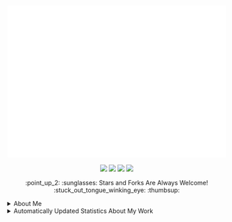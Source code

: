 <p align="center"><img src="src/resources/images/banner.svg" width="850" height="350"/></p>
<p align="center"><a href="https://biolink-delta.vercel.app"><img src="https://img.shields.io/badge/contacts-3c3c3c?logo=linktree&style=for-the-badge&logoColor=948ae3"/></a>
<a href="https://thomasleonhighbaugh.me"><img src="https://img.shields.io/badge/website-3c3c3c?logo=firefox&style=for-the-badge&logoColor=948ae3"/></a>
<a href="https://resume-thomas-leon-highbaugh.vercel.app/"><img src="https://img.shields.io/badge/resume-3c3c3c?logo=libreoffice&style=for-the-badge&logoColor=948ae3"/></a>
<img src="https://komarev.com/ghpvc/?username=Thomashighbaugh&style=for-the-badge&color=3c3c3c&logoColor=948ae3&logo=undefined"/></p>

<p align="center">
:point_up_2: :sunglasses: Stars and Forks Are Always Welcome! :stuck_out_tongue_winking_eye: :thumbsup:
</p>

<details><summary>About Me</summary>

<h3>Fun Facts</h3>
<ul>
<li>From (not actually) Sunny San Francisco, California</li>

<li>Well Versed in Full Stack Web Development, With An Emphasis on Making Attractive Interfaces in TSX + Tailwind.css + Next.js</li>
<li><a href="https://github.com/Sanatana-Linux/nixos-config">NixOS</a> + <a href="https://github.com/Sanatana-Linux/nixos-awesomewm">AwesomeWM</a> + <a href="https://github.com/Thomashighbaugh/nvim-forge">Neovim</a> User </li>
<li>Currently Exploring Rust Web Frameworks and Wayland Compositors</li>
<li>Working on Long-Form Fictional Content Generation Leveraging GPT4Free Using <a href="https://github.com/thomashighbaugh/gpt_scripts">Python Scripts</a></li>
<li>Been writing code for: 7 Years, 9 Months and 13 Dayss </li>
 </ul>


<hr/>

<h3>Get in Touch</h3>

<p align="left"><a href="https://twitter.com/thomasleonhighbaugh"><img src="https://img.shields.io/badge/twitter-3c3c3c?style=plastic&logoColor=F4F4F7&logo=twitter"/></a>
<a href="https://linkedin.com/in/thomas-leon-highbaugh"><img src="https://img.shields.io/badge/linkedin-3c3c3c?style=plastic&logoColor=F4F4F7&logo=linkedin"/></a>
<a href="mailto:thighbaugh@zoho.com"><img src="https://img.shields.io/badge/email-3c3c3c?logo=zoho&style=plastic&logoColor=F4F4F7"/></a>
<a href="mailto:me@thomasleonhighbaugh.me"><img src="https://img.shields.io/badge/alternative email-3c3c3c?logo=thunderbird&style=plastic&logoColor=F4F4F7"/></a>
<a href="https://codepen.io/thomashighbaughThomasLeonHighbaugh"><img src="https://img.shields.io/badge/codepen-3c3c3c?style=plastic&logoColor=F4F4F7&logo=codepen"/></a>
<img src="https://img.shields.io/badge/thomasleonhighbaugh-3c3c3c?logo=discord&labelColor=948ae3&style=plastic&logoColor=F4F4F7"/></p>

<hr/>


<h3>Skill Wall</h3>

<p align="left"><img src="https://img.shields.io/badge/python-3c3c3c?logo=python&style=plastic&logoColor=F4F4F7"/>
<img src="https://img.shields.io/badge/inkscape-3c3c3c?logo=inkscape&style=plastic&logoColor=F4F4F7"/>
<img src="https://img.shields.io/badge/github%20actions-3c3c3c?logo=github%20actions&style=plastic&logoColor=F4F4F7"/>
<img src="https://img.shields.io/badge/xhtml-3c3c3c?logo=xhtml&style=plastic&logoColor=F4F4F7"/>
<img src="https://img.shields.io/badge/bash/zsh-3c3c3c?logo=gnu+bash&style=plastic&logoColor=F4F4F7"/>
<img src="https://img.shields.io/badge/lua-69676c?logo=lua&style=plastic&logoColor=F4F4F7"/>
<img src="https://img.shields.io/badge/npm-3c3c3c?logo=npm&style=plastic&logoColor=F4F4F7"/>
<img src="https://img.shields.io/badge/html-3c3c3c?logo=html&style=plastic&logoColor=F4F4F7"/>
<img src="https://img.shields.io/badge/markdown-69676c?logo=markdown&style=plastic&logoColor=F4F4F7"/>
<img src="https://img.shields.io/badge/mongodb-3c3c3c?logo=mongodb&style=plastic&logoColor=F4F4F7"/>
<img src="https://img.shields.io/badge/gitlab-69676c?logo=gitlab&style=plastic&logoColor=F4F4F7"/>
<img src="https://img.shields.io/badge/jquery-69676c?logo=jquery&style=plastic&logoColor=F4F4F7"/>
<img src="https://img.shields.io/badge/svg-3c3c3c?logo=svg&style=plastic&logoColor=F4F4F7"/>
<img src="https://img.shields.io/badge/codeberg-69676c?logo=codeberg&style=plastic&logoColor=F4F4F7"/>
<img src="https://img.shields.io/badge/vercel-3c3c3c?logo=vercel&style=plastic&logoColor=F4F4F7"/>
<img src="https://img.shields.io/badge/css3-69676c?logo=css3&style=plastic&logoColor=F4F4F7"/>
<img src="https://img.shields.io/badge/ant_design-3c3c3c?logo=ant+design&style=plastic&logoColor=F4F4F7"/>
<img src="https://img.shields.io/badge/typescript-3c3c3c?logo=typescript&style=plastic&logoColor=F4F4F7"/>
<img src="https://img.shields.io/badge/node.js-3c3c3c?logo=node.js&style=plastic&logoColor=F4F4F7"/>
<img src="https://img.shields.io/badge/firebase-3c3c3c?logo=firebase&style=plastic&logoColor=F4F4F7"/>
<img src="https://img.shields.io/badge/figma-3c3c3c?logo=figma&style=plastic&logoColor=F4F4F7"/>
<img src="https://img.shields.io/badge/sqlite-69676c?logo=sqlite&style=plastic&logoColor=F4F4F7"/>
<img src="https://img.shields.io/badge/github-69676c?logo=github&style=plastic&logoColor=F4F4F7"/>
<img src="https://img.shields.io/badge/react-3c3c3c?logo=react&style=plastic&logoColor=F4F4F7"/>
<img src="https://img.shields.io/badge/graphql-69676c?logo=graphql&style=plastic&logoColor=F4F4F7"/>
<img src="https://img.shields.io/badge/mern%20stack-3c3c3c?logo=mern%20stack&style=plastic&logoColor=F4F4F7"/>
<img src="https://img.shields.io/badge/nixos-3c3c3c?logo=nixos&style=plastic&logoColor=F4F4F7"/>
<img src="https://img.shields.io/badge/xml-69676c?logo=xml&style=plastic&logoColor=F4F4F7"/>
<img src="https://img.shields.io/badge/github%20pages-3c3c3c?logo=github&style=plastic&logoColor=F4F4F7"/>
<img src="https://img.shields.io/badge/git-3c3c3c?logo=git&style=plastic&logoColor=F4F4F7"/>
<img src="https://img.shields.io/badge/html5-3c3c3c?logo=html5&style=plastic&logoColor=F4F4F7"/>
<img src="https://img.shields.io/badge/tsx-3c3c3c?logo=react&style=plastic&logoColor=F4F4F7"/>
<img src="https://img.shields.io/badge/json-69676c?logo=json&style=plastic&logoColor=F4F4F7"/>
<img src="https://img.shields.io/badge/netlify-3c3c3c?logo=netlify&style=plastic&logoColor=F4F4F7"/>
<img src="https://img.shields.io/badge/styled%20components-69676c?logo=styled%20components&style=plastic&logoColor=F4F4F7"/>
<img src="https://img.shields.io/badge/jetbrains%20ides-69676c?logo=jetbrains&style=plastic&logoColor=F4F4F7"/>
<img src="https://img.shields.io/badge/fastapi-3c3c3c?logo=fastapi&style=plastic&logoColor=F4F4F7"/>
<img src="https://img.shields.io/badge/less-69676c?logo=less&style=plastic&logoColor=F4F4F7"/>
<img src="https://img.shields.io/badge/javascript-3c3c3c?logo=javascript&style=plastic&logoColor=F4F4F7"/>
<img src="https://img.shields.io/badge/tailwindcss-3c3c3c?logo=tailwindcss&style=plastic&logoColor=F4F4F7"/>
<img src="https://img.shields.io/badge/sass-3c3c3c?logo=sass&style=plastic&logoColor=F4F4F7"/>
<img src="https://img.shields.io/badge/visual%20studio%20code-3c3c3c?logo=visual%20studio%20code&style=plastic&logoColor=F4F4F7"/>
<img src="https://img.shields.io/badge/docker-3c3c3c?logo=docker&style=plastic&logoColor=F4F4F7"/>
<img src="https://img.shields.io/badge/linux-3c3c3c?logo=linux&style=plastic&logoColor=F4F4F7"/>
<img src="https://img.shields.io/badge/neovim-3c3c3c?logo=neovim&style=plastic&logoColor=F4F4F7"/>
<img src="https://img.shields.io/badge/bootstrap-3c3c3c?logo=bootstrap&style=plastic&logoColor=F4F4F7"/>
<img src="https://img.shields.io/badge/heroku-69676c?logo=heroku&style=plastic&logoColor=F4F4F7"/>
<img src="https://img.shields.io/badge/typescript-3c3c3c?logo=typescript&style=plastic&logoColor=F4F4F7"/>
<img src="https://img.shields.io/badge/jest-3c3c3c?logo=jest&style=plastic&logoColor=F4F4F7"/>
<img src="https://img.shields.io/badge/chakra-69676c?logo=chakraui&style=plastic&logoColor=F4F4F7"/>
<img src="https://img.shields.io/badge/css-3c3c3c?logo=css&style=plastic&logoColor=F4F4F7"/>
<img src="https://img.shields.io/badge/express.js-3c3c3c?logo=express&style=plastic&logoColor=F4F4F7"/>
<img src="https://img.shields.io/badge/gimp-3c3c3c?logo=gimp&style=plastic&logoColor=F4F4F7"/>
<img src="https://img.shields.io/badge/flask-69676c?logo=flask&style=plastic&logoColor=F4F4F7"/>
<img src="https://img.shields.io/badge/photoshop-3c3c3c?logo=adobe+photoshop&style=plastic&logoColor=F4F4F7"/>
<img src="https://img.shields.io/badge/storybook-69676c?logo=storybook&style=plastic&logoColor=F4F4F7"/></p>

</details>
<details><summary>Automatically Updated Statistics About My Work</summary>

<h3>Account Statistics</h3>

<p align="center">
<div style="direction:flex; flex-direction:row;">
 <img height=250  align="left" alt=gitstats src="https://github-readme-stats-server.vercel.app/api/?username=Thomashighbaugh&title_color=FE3B7B&text_color=F2F2F2&bg_color=2c2c2c&border_color=525053&show_icons=true&icon_color=F2F2F2&rank_icon=github&border_radius=15&include_all_commits=true&show=discussions_answered&hide=contribs,issues"/>

<img height=300  align="right" alt="Top Langs" src="https://github-readme-stats-server.vercel.app/api/top-langs/?username=Thomashighbaugh&title_color=FE3B7B&text_color=F2F2F2&bg_color=3c3c3c&border_color=525053&show_icons=true&icon_color=F2F2F2&border_radius=15&layout=donut-vertical" />
</div>

</p>
<br/>
<br/>
<hr/>
<br/>
<br/>
<br/>
<h2 style="margin-top:2rem;">Projects</h2>
<div  style="align:center; display:flex; flex-direction:row; mmargin-bottom:2rem;">

<a href="https://github.com/Thomashighbaugh/Awesome-AwesomeWM-Modules-Widgets-And-Libraries"><img height="125px" min-height="125px" max-height="125px" width="40%" margin-top=0 margin-bottom=0 margin-right="5%" margin-left=0 src="https://github-readme-stats-server.vercel.app/api/pin/?username=Thomashighbaugh&repo=Awesome-AwesomeWM-Modules-Widgets-And-Libraries&title_color=FE3B7B&text_color=F2F2F2&bg_color=2c2c2c&border_color=525053&icon_color=F2F2F2&border_radius=15"/></a>
<a href="https://github.com/Thomashighbaugh/gpt_scripts"><img height="125px" min-height="125px" max-height="125px" width="40%" margin-top=0 margin-bottom=0 margin-right="5%" margin-left=0 src="https://github-readme-stats-server.vercel.app/api/pin/?username=Thomashighbaugh&repo=gpt_scripts&title_color=FE3B7B&text_color=F2F2F2&bg_color=2c2c2c&border_color=525053&icon_color=F2F2F2&border_radius=15"/></a>
<a href="https://github.com/Thomashighbaugh/github-readme-stats-server"><img height="125px" min-height="125px" max-height="125px" width="40%" margin-top=0 margin-bottom=0 margin-right="5%" margin-left=0 src="https://github-readme-stats-server.vercel.app/api/pin/?username=Thomashighbaugh&repo=github-readme-stats-server&title_color=FE3B7B&text_color=F2F2F2&bg_color=2c2c2c&border_color=525053&icon_color=F2F2F2&border_radius=15"/></a>
<a href="https://github.com/Thomashighbaugh/manjaro-workstation-playbook"><img height="125px" min-height="125px" max-height="125px" width="40%" margin-top=0 margin-bottom=0 margin-right="5%" margin-left=0 src="https://github-readme-stats-server.vercel.app/api/pin/?username=Thomashighbaugh&repo=manjaro-workstation-playbook&title_color=FE3B7B&text_color=F2F2F2&bg_color=2c2c2c&border_color=525053&icon_color=F2F2F2&border_radius=15"/></a>
<a href="https://github.com/Thomashighbaugh/firefox"><img height="125px" min-height="125px" max-height="125px" width="40%" margin-top=0 margin-bottom=0 margin-right="5%" margin-left=0 src="https://github-readme-stats-server.vercel.app/api/pin/?username=Thomashighbaugh&repo=firefox&title_color=FE3B7B&text_color=F2F2F2&bg_color=2c2c2c&border_color=525053&icon_color=F2F2F2&border_radius=15"/></a>
<a href="https://github.com/Thomashighbaugh/gpt_notebook"><img height="125px" min-height="125px" max-height="125px" width="40%" margin-top=0 margin-bottom=0 margin-right="5%" margin-left=0 src="https://github-readme-stats-server.vercel.app/api/pin/?username=Thomashighbaugh&repo=gpt_notebook&title_color=FE3B7B&text_color=F2F2F2&bg_color=2c2c2c&border_color=525053&icon_color=F2F2F2&border_radius=15"/></a>
<a href="https://github.com/Thomashighbaugh/mern-contact-keeper"><img height="125px" min-height="125px" max-height="125px" width="40%" margin-top=0 margin-bottom=0 margin-right="5%" margin-left=0 src="https://github-readme-stats-server.vercel.app/api/pin/?username=Thomashighbaugh&repo=mern-contact-keeper&title_color=FE3B7B&text_color=F2F2F2&bg_color=2c2c2c&border_color=525053&icon_color=F2F2F2&border_radius=15"/></a>
<a href="https://github.com/Thomashighbaugh/github-stats"><img height="125px" min-height="125px" max-height="125px" width="40%" margin-top=0 margin-bottom=0 margin-right="5%" margin-left=0 src="https://github-readme-stats-server.vercel.app/api/pin/?username=Thomashighbaugh&repo=github-stats&title_color=FE3B7B&text_color=F2F2F2&bg_color=2c2c2c&border_color=525053&icon_color=F2F2F2&border_radius=15"/></a>
<a href="https://github.com/Thomashighbaugh/biolink"><img height="125px" min-height="125px" max-height="125px" width="40%" margin-top=0 margin-bottom=0 margin-right="5%" margin-left=0 src="https://github-readme-stats-server.vercel.app/api/pin/?username=Thomashighbaugh&repo=biolink&title_color=FE3B7B&text_color=F2F2F2&bg_color=2c2c2c&border_color=525053&icon_color=F2F2F2&border_radius=15"/></a>

</div>

<br/>
<hr/>
<br/>
<h3>Follower Showcase</h3>

<em><small>Showcase of One of the Awesome Individuals That Follow My Work, Updated Daily!</small></em>

<a href="https://github.com/kroitor" alt="Igor Kroitor"><img style="height:150px;" src=./src/resources/images/randomFollower.png alt="Follower of the day"/></a>


</details>

